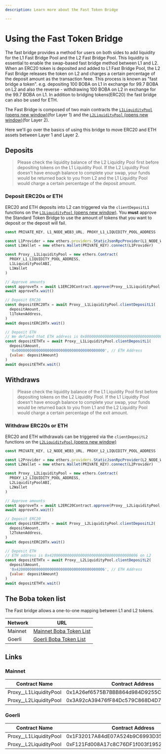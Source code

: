 ```yaml
---
description: Learn more about the Fast Token Bridge

---
```


# Using the Fast Token Bridge

The fast bridge provides a method for users on both sides to add liquidity for the L1 Fast Bridge Pool and the L2 Fast Bridge Pool. This liquidity is essential to enable the swap-based fast bridge method between L1 and L2. When an ERC20 token is deposited and added to L1 Fast Bridge Pool, the L2 Fast Bridge releases the token on L2 and charges a certain percentage of the deposit amount as the transaction feee. This process is known as "fast bridge a token". e.g. depositing 100 BOBA on L1 in exchange for 99.7 BOBA on L2 and also the reverse - withdrawing 100 BOBA on L2 in exchange for the 99.7 BOBA on L1. In addition to bridging tokens(ERC20) the fast bridge can also be used for ETH.

The Fast Bridge is composed of two main contracts the [`L1LiquidityPool` (opens new window)](https://github.com/bobanetwork/boba/blob/develop/packages/boba/contracts/contracts/LP/L1LiquidityPool.sol)(for Layer 1) and the [`L2LiquidityPool` (opens new window)](https://github.com/bobanetwork/boba/blob/develop/packages/boba/contracts/contracts/LP/L2LiquidityPool.sol)(for Layer 2).

Here we'll go over the basics of using this bridge to move ERC20 and ETH assets between Layer 1 and Layer 2.

## Deposits

> Please check the liquidity balance of the L2 Liquidity Pool first before depositing tokens on the L1 Liquidity Pool. If the L2 Liquidty Pool doesn't have enough balance to complete your swap, your funds would be returned back to you from L2 and the L1 Liquidity Pool would charge a certain percentage of the deposit amount.

### Deposit ERC20s or ETH

ERC20 and ETH deposits into L2 can triggered via the `clientDepositL1`  functions on the [`L1LiquidityPool` (opens new window)](https://github.com/bobanetwork/boba/blob/develop/packages/boba/contracts/contracts/LP/L1LiquidityPool.sol). You **must** approve the Standard Token Bridge to use the amount of tokens that you want to deposit or the deposit will fail.

```js
const PRIVATE_KEY, L1_NODE_WEB3_URL, PROXY_L1_LIQUIDITY_POOL_ADDRESS

const L1Provider = new ethers.providers.StaticJsonRpcProvider(L1_NODE_WEB3_URL)
const L1Wallet = new ethers.Wallet(PRIVATE_KEY).connect(L1Provider)

const Proxy__L1LiquidityPool = new ethers.Contract(
  PROXY_L1_LIQUIDITY_POOL_ADDRESS,
  L1LiquidityPoolABI,
  L1Wallet
)

// Approve amounts
const approveTx = await L1ERC20Contract.approve(Proxy__L1LiquidityPool.address, depositAmount)
await approveTx.wait()

// Deposit ERC20
const depositERC20Tx = await Proxy__L1LiquidityPool.clientDepositL1(
  depositAmount,
  l1TokenAddress,
)
await depositERC20Tx.wait()

// Deposit ETH
// We defined that ETH address is 0x0000000000000000000000000000000000000000 on L1
const depositETHTx = await Proxy__L1LiquidityPool.clientDepositL1(
  depositAmount,
  '0x0000000000000000000000000000000000000000', // ETH Address
  {value: depositAmount}
)
await depositETHTx.wait()
```

## Withdraws

> Please check the liquidity balance of the L1 Liquidity Pool first before depositing tokens on the L2 Liquidity Pool. If the L1 Liquidty Pool doesn't have enough balance to complete your swap, your funds would be returned back to you from L1 and the L2 Liquidity Pool would charge a certain percentage of the exit amount.

### Withdraw ERC20s or ETH

ERC20 and ETH withdrawals can be triggered via the `clientDepositL2` functions on the [`L2LiquidityPool` (opens new window)](https://github.com/bobanetwork/boba/blob/develop/packages/boba/contracts/contracts/LP/L2LiquidityPool.sol)

```js
const PRIVATE_KEY, L2_NODE_WEB3_URL, PROXY_L2_LIQUIDITY_POOL_ADDRESS

const L2Provider = new ethers.providers.StaticJsonRpcProvider(L2_NODE_WEB3_URL)
const L2Wallet = new ethers.Wallet(PRIVATE_KEY).connect(L2Provider)

const Proxy__L2LiquidityPool = new ethers.Contract(
  PROXY_L2_LIQUIDITY_POOL_ADDRESS,
  L2LiquidityPoolABI,
  L2Wallet
)

// Approve amounts
const approveTx = await L2ERC20Contract.approve(Proxy__L2LiquidityPool.address, depositAmount)
await approveTx.wait()

// Deposit ERC20
const depositERC20Tx = await Proxy__L2LiquidityPool.clientDepositL2(
  depositAmount,
  l2TokenAddress,
)
await depositERC20Tx.wait()

// Deposit ETH
// ETH address is 0x4200000000000000000000000000000000000006 on L2
const depositETHTx = await Proxy__L2LiquidityPool.clientDepositL2(
  depositAmount,
  '0x4200000000000000000000000000000000000006', // ETH Address
  {value: depositAmount}
)
await depositETHTx.wait()
```

## The Boba token list

The Fast bridge allows a one-to-one mapping between L1 and L2 tokens.

| Network | URL                                                          |
| ------- | ------------------------------------------------------------ |
| Mainnet | [Mainnet Boba Token List](https://github.com/bobanetwork/boba/blob/develop/packages/boba/register/addresses/addressesMainnet_0x8376ac6C3f73a25Dd994E0b0669ca7ee0C02F089.json) |
| Goerli | [Goerli Boba Token List](https://github.com/bobanetwork/boba/blob/develop/packages/boba/register/addresses/addressesGoerli_0x6FF9c8FF8F0B6a0763a3030540c21aFC721A9148.json) |

## Links

### Mainnet

| Contract Name          | Contract Address                           |
| ---------------------- | ------------------------------------------ |
| Proxy__L1LiquidityPool | 0x1A26ef6575B7BBB864d984D9255C069F6c361a14 |
| Proxy__L2LiquidityPool | 0x3A92cA39476fF84Dc579C868D4D7dE125513B034 |

### Goerli

| Contract Name          | Contract Address                           |
| ---------------------- | ------------------------------------------ |
| Proxy__L1LiquidityPool | 0x1F32017A84dE07A524b9C6993D35B4bF70e8Dc93 |
| Proxy__L2LiquidityPool | 0xF121Fd008A17c8C76DF1f003f19523130060B5BA |

